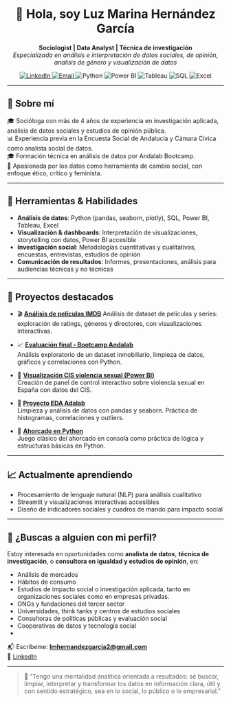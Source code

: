 <h1 align="center">👋 Hola, soy Luz Marina Hernández García</h1>

<p align="center">
  <strong>Sociologist | Data Analyst | Técnica de investigación</strong><br>
  <em>Especializada en análisis e interpretación de datos sociales, de opinión, analisis de género y visualización de datos </em>
</p>

<p align="center">
  <a href="https://www.linkedin.com/in/luzmarinahg/">
    <img alt="LinkedIn" src="https://img.shields.io/badge/LinkedIn-luzmarinahg-blue?style=flat&logo=linkedin">
  </a>
  <a href="mailto:lmhernandezgarcia2@gmail.com">
    <img alt="Email" src="https://img.shields.io/badge/Email-lmhernandezgarcia2%40gmail.com-red?style=flat&logo=gmail">
  </a>
  <img alt="Python" src="https://img.shields.io/badge/Python-3776AB?style=flat&logo=python&logoColor=white">
  <img alt="Power BI" src="https://img.shields.io/badge/Power%20BI-F2C811?style=flat&logo=powerbi&logoColor=black">
  <img alt="Tableau" src="https://img.shields.io/badge/Tableau-E97627?style=flat&logo=tableau&logoColor=white">
  <img alt="SQL" src="https://img.shields.io/badge/SQL-4479A1?style=flat&logo=postgresql&logoColor=white">
  <img alt="Excel" src="https://img.shields.io/badge/Excel-217346?style=flat&logo=microsoft-excel&logoColor=white">
</p>

---

## 🧠 Sobre mí

🎓 Socióloga con más de 4 años de experiencia en investigación aplicada, análisis de datos sociales y estudios de opinión pública.   
📊 Experiencia previa en la Encuesta Social de Andalucía y Cámara Cívica como analista social de datos.  
🎓 Formación técnica en análisis de datos por Andalab Bootcamp.  
🧩 Apasionada por los datos como herramienta de cambio social, con enfoque ético, crítico y feminista.

---

## 💼 Herramientas & Habilidades

- **Análisis de datos**: Python (pandas, seaborn, plotly), SQL, Power BI, Tableau, Excel  
- **Visualización & dashboards**: Interpretación de visualizaciones, storytelling con datos, Power BI accesible  
- **Investigación social**: Metodologías cuantitativas y cualitativas, encuestas, entrevistas, estudios de opinión  
- **Comunicación de resultados**: Informes, presentaciones, análisis para audiencias técnicas y no técnicas

---

## 📂 Proyectos destacados

- 🎬 [**Análisis de películas IMDB**](https://github.com/luzmarinahg/Proyecto-an-lisis-IMDB) 
  Análisis de dataset de películas y series: exploración de ratings, géneros y directores, con visualizaciones interactivas.

- 📈 [**Evaluación final - Bootcamp Andalab**](https://github.com/luzmarinahg/bda-modulo-3-evaluacion-final-luzmarinahg)  
  Análisis exploratorio de un dataset inmobiliario, limpieza de datos, gráficos y correlaciones con Python.

- 🧮 [**Visualización CIS violencia sexual (Power BI)**](https://github.com/luzmarinahg/visualizacion-encuesta-violencia-sexual)  
  Creación de panel de control interactivo sobre violencia sexual en España con datos del CIS.

- 🧪 [**Proyecto EDA Adalab**](https://github.com/luzmarinahg/proyecto_eda_adalab)  
  Limpieza y análisis de datos con pandas y seaborn. Práctica de histogramas, correlaciones y outliers.

- 🧩 [**Ahorcado en Python**](https://github.com/luzmarinahg/Juego-del-Ahorcado-version-Star-Wars)  
  Juego clásico del ahorcado en consola como práctica de lógica y estructuras básicas en Python.

---

## 📈 Actualmente aprendiendo

- Procesamiento de lenguaje natural (NLP) para análisis cualitativo  
- Streamlit y visualizaciones interactivas accesibles  
- Diseño de indicadores sociales y cuadros de mando para impacto social

---

## 🚀 ¿Buscas a alguien con mi perfil?

Estoy interesada en oportunidades como **analista de datos**, **técnica de investigación**, o **consultora en igualdad y estudios de opinión**, en:

- Análisis de mercados
- Hábitos de consumo
- Estudios de impacto social o investigación aplicada, tanto en organizaciones sociales como en empresas privadas.
- ONGs y fundaciones del tercer sector  
- Universidades, think tanks y centros de estudios sociales  
- Consultoras de políticas públicas y evaluación social  
- Cooperativas de datos y tecnología social
-  

📬 Escríbeme: **lmhernandezgarcia2@gmail.com**  
🔗 [LinkedIn](https://www.linkedin.com/in/luz-marina-hern%C3%A1ndez-garc%C3%ADa-0b2514182/)

---

> 💬 “Tengo una mentalidad analítica orientada a resultados: sé buscar, limpiar, interpretar y transformar los datos en información clara, útil y con sentido estratégico, sea en lo social, lo público o lo empresarial.”
